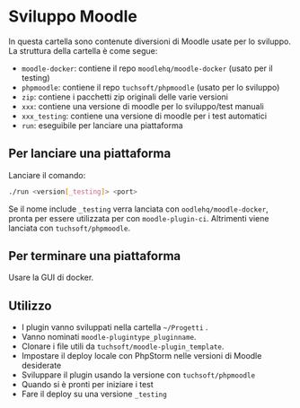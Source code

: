# Sviluppo Moodle
In questa cartella sono contenute diversioni di Moodle usate per lo sviluppo.
La struttura della cartella è come segue:
- `moodle-docker`: contiene il repo `moodlehq/moodle-docker` (usato per il testing)
- `phpmoodle`: contiene il repo `tuchsoft/phpmoodle` (usato per lo sviluppo)
- `zip`: contiene i pacchetti zip originali delle varie versioni
- `xxx`: contiene una versione di moodle per lo sviluppo/test manuali
- `xxx_testing`: contiene una versione di moodle per i test automatici
- `run`: eseguibile per lanciare una piattaforma

## Per lanciare una piattaforma
Lanciare il comando:
```bash
./run <version[_testing]> <port>
```

Se il nome include `_testing` verra lanciata con `oodlehq/moodle-docker`, pronta per essere utilizzata per con `moodle-plugin-ci`.
Altrimenti viene lanciata con `tuchsoft/phpmoodle`.

## Per terminare una piattaforma
Usare la GUI di docker.


## Utilizzo
- I plugin vanno sviluppati nella cartella `~/Progetti` .
- Vanno nominati `moodle-plugintype_pluginname`.
- Clonare i file utili da `tuchsoft/moodle-plugin_template`.
- Impostare il deploy locale con PhpStorm nelle versioni di Moodle desiderate
- Sviluppare il plugin usando la versione con `tuchsoft/phpmoodle`
- Quando si è pronti per iniziare i test
- Fare il deploy su una versione `_testing`